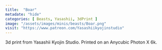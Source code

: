 ```yaml
---
title:  "Boar"
metadate: "hide"
categories: [ Beasts, Yasashii, 3dPrint ]
image: "/assets/images/minis/beasts/Boar.png"
visit: "https://www.patreon.com/Yasashiikyojinstudio"
---
```

3d print from Yasashii Kyojin Studio. Printed on an Anycubic Photon X 6k.
